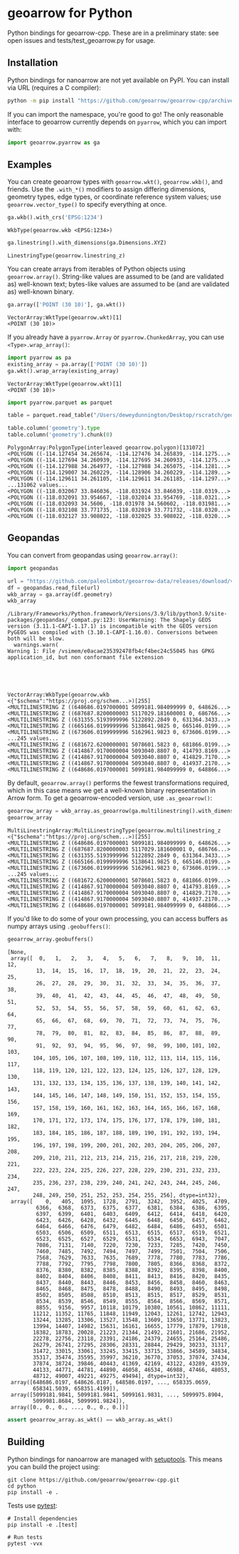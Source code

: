 # geoarrow for Python

Python bindings for geoarrow-cpp. These are in a preliminary state: see open issues
and tests/test_geoarrow.py for usage.

## Installation

Python bindings for nanoarrow are not yet available on PyPI. You can install via
URL (requires a C compiler):

```bash
python -m pip install "https://github.com/geoarrow/geoarrow-cpp/archive/refs/heads/main.zip#egg=geoarrow&subdirectory=python"
```

If you can import the namespace, you're good to go! The only reasonable interface to geoarrow currently depends on `pyarrow`, which you can import with:


```python
import geoarrow.pyarrow as ga
```

## Examples

You can create geoarrow types with `geoarrow.wkt()`, `geoarrow.wkb()`, and friends. Use the `.with_*()` modifiers to assign differing dimensions, geometry types, edge types, or coordinate reference system values; use `geoarrow.vector_type()` to specify everything at once.


```python
ga.wkb().with_crs('EPSG:1234')
```




    WkbType(geoarrow.wkb <EPSG:1234>)




```python
ga.linestring().with_dimensions(ga.Dimensions.XYZ)
```




    LinestringType(geoarrow.linestring_z)



You can create arrays from iterables of Python objects using `geoarrow.array()`. String-like values are assumed to be (and are validated as) well-known text; bytes-like values are assumed to be (and are validated as) well-known binary.


```python
ga.array(['POINT (30 10)'], ga.wkt())
```




    VectorArray:WktType(geoarrow.wkt)[1]
    <POINT (30 10)>




If you already have a `pyarrow.Array` or `pyarrow.ChunkedArray`, you can use `<Type>.wrap_array()`:


```python
import pyarrow as pa
existing_array = pa.array(['POINT (30 10)'])
ga.wkt().wrap_array(existing_array)
```




    VectorArray:WktType(geoarrow.wkt)[1]
    <POINT (30 10)>





```python
import pyarrow.parquet as parquet

table = parquet.read_table("/Users/deweydunnington/Desktop/rscratch/geoarrow-public-data/release-files/microsoft-building-footprints-1.parquet")
```


```python
table.column('geometry').type
table.column('geometry').chunk(0)
```




    PolygonArray:PolygonType(interleaved geoarrow.polygon)[131072]
    <POLYGON ((-114.127454 34.265674, -114.127476 34.265839, -114.1275...>
    <POLYGON ((-114.127694 34.260939, -114.127695 34.260933, -114.1275...>
    <POLYGON ((-114.127988 34.264977, -114.127988 34.265075, -114.1281...>
    <POLYGON ((-114.129007 34.260229, -114.128906 34.260229, -114.1289...>
    <POLYGON ((-114.129611 34.261105, -114.129611 34.261185, -114.1297...>
    ...131062 values...
    <POLYGON ((-118.032067 33.846036, -118.031924 33.846039, -118.0319...>
    <POLYGON ((-118.032091 33.954667, -118.032014 33.954769, -118.0321...>
    <POLYGON ((-118.032093 34.5606, -118.031978 34.560602, -118.031981...>
    <POLYGON ((-118.032108 33.771735, -118.032019 33.771732, -118.0320...>
    <POLYGON ((-118.032127 33.908022, -118.032025 33.908022, -118.0320...>



## Geopandas

You can convert from geopandas using `geoarrow.array()`:


```python
import geopandas

url = "https://github.com/paleolimbot/geoarrow-data/releases/download/v0.0.1/nshn_basin_line.gpkg"
df = geopandas.read_file(url)
wkb_array = ga.array(df.geometry)
wkb_array

```

    /Library/Frameworks/Python.framework/Versions/3.9/lib/python3.9/site-packages/geopandas/_compat.py:123: UserWarning: The Shapely GEOS version (3.11.1-CAPI-1.17.1) is incompatible with the GEOS version PyGEOS was compiled with (3.10.1-CAPI-1.16.0). Conversions between both will be slow.
      warnings.warn(
    Warning 1: File /vsimem/e0acae235392478fb4cf4bec24c55045 has GPKG application_id, but non conformant file extension





    VectorArray:WkbType(geoarrow.wkb <{"$schema":"https://proj.org/schem...>)[255]
    <MULTILINESTRING Z ((648686.0197000001 5099181.984099999 0, 648626...>
    <MULTILINESTRING Z ((687687.8200000003 5117029.181600001 0, 686766...>
    <MULTILINESTRING Z ((631355.5193999996 5122892.2849 0, 631364.3433...>
    <MULTILINESTRING Z ((665166.0199999996 5138641.9825 0, 665146.0199...>
    <MULTILINESTRING Z ((673606.0199999996 5162961.9823 0, 673606.0199...>
    ...245 values...
    <MULTILINESTRING Z ((681672.6200000001 5078601.5823 0, 681866.0199...>
    <MULTILINESTRING Z ((414867.9170000004 5093040.8807 0, 414793.8169...>
    <MULTILINESTRING Z ((414867.9170000004 5093040.8807 0, 414829.7170...>
    <MULTILINESTRING Z ((414867.9170000004 5093040.8807 0, 414937.2170...>
    <MULTILINESTRING Z ((648686.0197000001 5099181.984099999 0, 648866...>



By default, `geoarrow.array()` performs the fewest transformations required, which in
this case means we get a well-known binary representation in Arrow form. To get a
geoarrow-encoded version, use `.as_geoarrow()`:


```python
geoarrow_array = wkb_array.as_geoarrow(ga.multilinestring().with_dimensions(ga.Dimensions.XYZ))
geoarrow_array
```




    MultiLinestringArray:MultiLinestringType(geoarrow.multilinestring_z <{"$schema":"https://proj.org/schem...>)[255]
    <MULTILINESTRING Z ((648686.0197000001 5099181.984099999 0, 648626...>
    <MULTILINESTRING Z ((687687.8200000003 5117029.181600001 0, 686766...>
    <MULTILINESTRING Z ((631355.5193999996 5122892.2849 0, 631364.3433...>
    <MULTILINESTRING Z ((665166.0199999996 5138641.9825 0, 665146.0199...>
    <MULTILINESTRING Z ((673606.0199999996 5162961.9823 0, 673606.0199...>
    ...245 values...
    <MULTILINESTRING Z ((681672.6200000001 5078601.5823 0, 681866.0199...>
    <MULTILINESTRING Z ((414867.9170000004 5093040.8807 0, 414793.8169...>
    <MULTILINESTRING Z ((414867.9170000004 5093040.8807 0, 414829.7170...>
    <MULTILINESTRING Z ((414867.9170000004 5093040.8807 0, 414937.2170...>
    <MULTILINESTRING Z ((648686.0197000001 5099181.984099999 0, 648866...>



If you'd like to do some of your own processing, you can access buffers as numpy arrays
using `.geobuffers()`:


```python
geoarrow_array.geobuffers()
```




    [None,
     array([  0,   1,   2,   3,   4,   5,   6,   7,   8,   9,  10,  11,  12,
             13,  14,  15,  16,  17,  18,  19,  20,  21,  22,  23,  24,  25,
             26,  27,  28,  29,  30,  31,  32,  33,  34,  35,  36,  37,  38,
             39,  40,  41,  42,  43,  44,  45,  46,  47,  48,  49,  50,  51,
             52,  53,  54,  55,  56,  57,  58,  59,  60,  61,  62,  63,  64,
             65,  66,  67,  68,  69,  70,  71,  72,  73,  74,  75,  76,  77,
             78,  79,  80,  81,  82,  83,  84,  85,  86,  87,  88,  89,  90,
             91,  92,  93,  94,  95,  96,  97,  98,  99, 100, 101, 102, 103,
            104, 105, 106, 107, 108, 109, 110, 112, 113, 114, 115, 116, 117,
            118, 119, 120, 121, 122, 123, 124, 125, 126, 127, 128, 129, 130,
            131, 132, 133, 134, 135, 136, 137, 138, 139, 140, 141, 142, 143,
            144, 145, 146, 147, 148, 149, 150, 151, 152, 153, 154, 155, 156,
            157, 158, 159, 160, 161, 162, 163, 164, 165, 166, 167, 168, 169,
            170, 171, 172, 173, 174, 175, 176, 177, 178, 179, 180, 181, 182,
            183, 184, 185, 186, 187, 188, 189, 190, 191, 192, 193, 194, 195,
            196, 197, 198, 199, 200, 201, 202, 203, 204, 205, 206, 207, 208,
            209, 210, 211, 212, 213, 214, 215, 216, 217, 218, 219, 220, 221,
            222, 223, 224, 225, 226, 227, 228, 229, 230, 231, 232, 233, 234,
            235, 236, 237, 238, 239, 240, 241, 242, 243, 244, 245, 246, 247,
            248, 249, 250, 251, 252, 253, 254, 255, 256], dtype=int32),
     array([    0,   405,  1095,  1728,  2791,  3242,  3952,  4025,  4709,
             6366,  6368,  6373,  6375,  6377,  6381,  6384,  6386,  6395,
             6397,  6399,  6401,  6403,  6409,  6412,  6414,  6418,  6420,
             6423,  6426,  6428,  6432,  6445,  6448,  6450,  6457,  6462,
             6464,  6466,  6476,  6479,  6482,  6484,  6486,  6493,  6501,
             6503,  6506,  6509,  6511,  6513,  6515,  6517,  6519,  6521,
             6523,  6525,  6527,  6529,  6531,  6534,  6653,  6943,  7047,
             7086,  7131,  7140,  7220,  7230,  7233,  7285,  7420,  7450,
             7460,  7485,  7492,  7494,  7497,  7499,  7501,  7504,  7506,
             7568,  7629,  7633,  7635,  7689,  7778,  7780,  7783,  7786,
             7788,  7792,  7795,  7798,  7800,  7805,  8366,  8368,  8372,
             8376,  8380,  8382,  8385,  8388,  8392,  8395,  8398,  8400,
             8402,  8404,  8406,  8408,  8411,  8413,  8416,  8420,  8435,
             8437,  8440,  8443,  8446,  8453,  8456,  8458,  8460,  8463,
             8465,  8468,  8475,  8478,  8488,  8490,  8493,  8495,  8498,
             8502,  8505,  8508,  8510,  8513,  8515,  8517,  8529,  8531,
             8534,  8539,  8546,  8549,  8555,  8564,  8566,  8569,  8571,
             8855,  9156,  9957, 10118, 10179, 10380, 10561, 10862, 11111,
            11212, 11352, 11765, 11848, 11949, 12043, 12261, 12742, 12943,
            13244, 13285, 13306, 13527, 13548, 13609, 13650, 13771, 13823,
            13994, 14407, 14982, 15631, 16161, 16655, 17779, 17879, 17918,
            18382, 18783, 20028, 21223, 21344, 21492, 21601, 21686, 21952,
            22278, 22756, 23118, 23391, 24186, 24379, 24655, 25164, 25486,
            26279, 26741, 27295, 28306, 28331, 28844, 29429, 30233, 31317,
            31472, 33015, 33061, 33245, 33415, 33715, 33866, 34589, 34834,
            35317, 35474, 35595, 35997, 36210, 36770, 37053, 37074, 37434,
            37874, 38724, 39846, 40443, 41369, 42169, 43122, 43289, 43539,
            44133, 44771, 44781, 44890, 46058, 46534, 46988, 47466, 48053,
            48712, 49007, 49221, 49275, 49494], dtype=int32),
     array([648686.0197, 648626.0187, 648586.0197, ..., 658335.0659,
            658341.5039, 658351.4199]),
     array([5099181.9841, 5099181.9841, 5099161.9831, ..., 5099975.8904,
            5099981.8684, 5099991.9824]),
     array([0., 0., 0., ..., 0., 0., 0.])]




```python
assert geoarrow_array.as_wkt() == wkb_array.as_wkt()
```

## Building

Python bindings for nanoarrow are managed with [setuptools](https://setuptools.pypa.io/en/latest/index.html).
This means you can build the project using:

```shell
git clone https://github.com/geoarrow/geoarrow-cpp.git
cd python
pip install -e .
```

Tests use [pytest](https://docs.pytest.org/):

```shell
# Install dependencies
pip install -e .[test]

# Run tests
pytest -vvx
```
